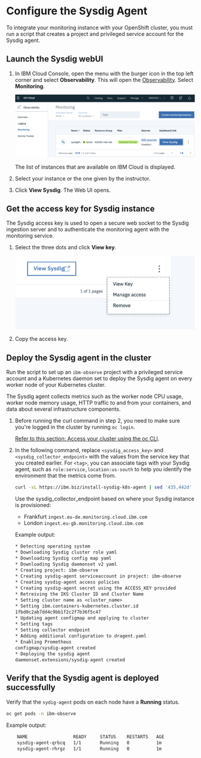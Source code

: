 # Configure the Sysdig Agent

To integrate your monitoring instance with your OpenShift cluster, you must run a script that creates a project and privileged service account for the Sysdig agent.

## Launch the Sysdig webUI

1. In IBM Cloud Console, open the menu with the burger icon in the top left corner and select **Observability**. This will open the [Observability](https://cloud.ibm.com/observe/monitoring). Select **Monitoring**.

    ![](../assets/icp-monitoring.png)

    The list of instances that are available on IBM Cloud is displayed.

2. Select your instance or the one given by the instructor.

3. Click **View Sysdig**. The Web UI opens.

## Get the access key for Sysdig instance

The Sysdig access key is used to open a secure web socket to the Sysdig ingestion server and to authenticate the monitoring agent with the monitoring service.

1. Select the three dots and click **View key**.

    ![](../assets/view-key-sysdig.png)

2. Copy the access key.


## Deploy the Sysdig agent in the cluster

Run the script to set up an `ibm-observe` project with a privileged service account and a Kubernetes daemon set to deploy the Sysdig agent on every worker node of your Kubernetes cluster.

The Sysdig agent collects metrics such as the worker node CPU usage, worker node memory usage, HTTP traffic to and from your containers, and data about several infrastructure components.

1. Before running the curl command in step 2, you need to make sure you're logged in the cluster by running `oc login`.

    [Refer to this section: Access your cluster using the oc CLI](../getting-started/setup_cli.md#access-the-openShift-web-console).


1. In the following command, replace `<sysdig_access_key>` and `<sysdig_collector_endpoint>` with the values from the service key that you created earlier. For `<tag>`, you can associate tags with your Sysdig agent, such as `role:service,location:us-south` to help you identify the environment that the metrics come from.

    ```sh
    curl -sL https://ibm.biz/install-sysdig-k8s-agent | sed '435,442d' | bash -s -- -a <sysdig_access_key> -c <sysdig_collector_endpoint> -t faststart,<Enter your name> -ac 'sysdig_capture_enabled: false' --openshift
    ```

    Use the sysdig_collector_endpoint based on where your Sysdig instance is provisioned:
    * Frankfurt `ingest.eu-de.monitoring.cloud.ibm.com`
    * London `ingest.eu-gb.monitoring.cloud.ibm.com`

    Example output:

    ```
    * Detecting operating system
    * Downloading Sysdig cluster role yaml
    * Downloading Sysdig config map yaml
    * Downloading Sysdig daemonset v2 yaml
    * Creating project: ibm-observe
    * Creating sysdig-agent serviceaccount in project: ibm-observe
    * Creating sysdig-agent access policies
    * Creating sysdig-agent secret using the ACCESS_KEY provided
    * Retreiving the IKS Cluster ID and Cluster Name
    * Setting cluster name as <cluster_name>
    * Setting ibm.containers-kubernetes.cluster.id 1fbd0c2ab7dd4c9bb1f2c2f7b36f5c47
    * Updating agent configmap and applying to cluster
    * Setting tags
    * Setting collector endpoint
    * Adding additional configuration to dragent.yaml
    * Enabling Prometheus
    configmap/sysdig-agent created
    * Deploying the sysdig agent
    daemonset.extensions/sysdig-agent created
    ```

## Verify that the Sysdig agent is deployed successfully

Verify that the `sydig-agent` pods on each node have a **Running** status.

```sh
oc get pods -n ibm-observe
```

Example output:

```
    NAME                 READY     STATUS    RESTARTS   AGE
    sysdig-agent-qrbcq   1/1       Running   0          1m
    sysdig-agent-rhrgz   1/1       Running   0          1m
```